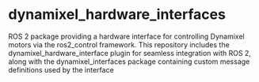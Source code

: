 # dynamixel_hardware_interfaces
ROS 2 package providing a hardware interface for controlling Dynamixel motors via the ros2_control framework. This repository includes the dynamixel_hardware_interface plugin for seamless integration with ROS 2, along with the dynamixel_interfaces package containing custom message definitions used by the interface
